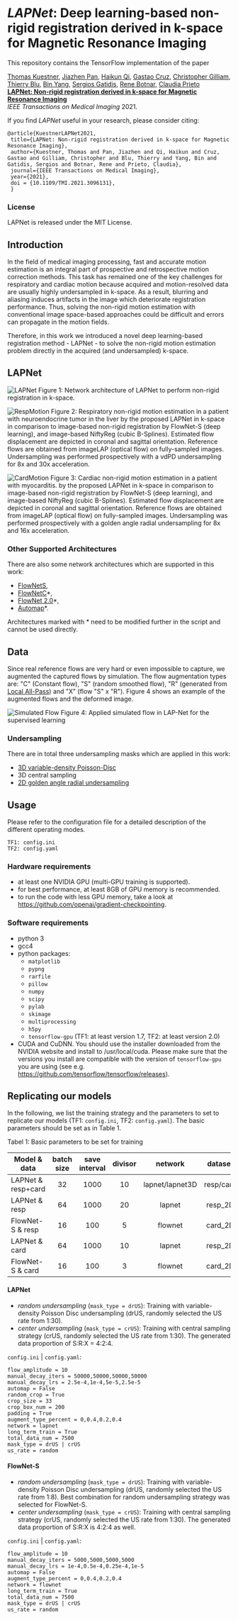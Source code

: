 # *LAPNet*: Deep learning-based non-rigid registration derived in k-space for Magnetic Resonance Imaging

This repository contains the TensorFlow implementation of the paper

[Thomas Kuestner](https://www.medizin.uni-tuebingen.de/de/das-klinikum/mitarbeiter/profil/252),
[Jiazhen Pan](https://aim-lab.io/author/jiazhen-pan/), 
[Haikun Qi](https://scholar.google.com/citations?user=AWI7KUsAAAAJ&hl=zh-CN), 
[Gastao Cruz](https://kclpure.kcl.ac.uk/portal/gastao.cruz.html), 
[Christopher Gilliam](https://www.rmit.edu.au/contact/staff-contacts/academic-staff/g/gilliam-dr-christopher), 
[Thierry Blu](https://www.ee.cuhk.edu.hk/~tblu/monsite/phps/), 
[Bin Yang](https://www.iss.uni-stuttgart.de/institut/team/Yang-00004/), 
[Sergios Gatidis](https://www.medizin.uni-tuebingen.de/de/das-klinikum/mitarbeiter/profil/1479), 
[Rene Botnar](https://kclpure.kcl.ac.uk/portal/rene.botnar.html), 
[Claudia Prieto](https://kclpure.kcl.ac.uk/portal/claudia.prieto.html)<br/>
**[LAPNet: Non-rigid registration derived in k-space for Magnetic Resonance Imaging](https://ieeexplore.ieee.org/document/9478906)** <br/>
*IEEE Transactions on Medical Imaging* 2021.

If you find *LAPNet* useful in your research, please consider citing:

	@article{KuestnerLAPNet2021,
	 title={LAPNet: Non-rigid registration derived in k-space for Magnetic Resonance Imaging},
	 author={Kuestner, Thomas and Pan, Jiazhen and Qi, Haikun and Cruz, Gastao and Gilliam, Christopher and Blu, Thierry and Yang, Bin and Gatidis, Sergios and Botnar, Rene and Prieto, Claudia},
	 journal={IEEE Transactions on Medical Imaging},
	 year={2021},
	 doi = {10.1109/TMI.2021.3096131},
	 }

### License
LAPNet is released under the MIT License.

## Introduction
In the field of medical imaging processing, fast and accurate motion estimation is an integral part of 
prospective and retrospective motion correction methods. This task has remained one of the key challenges 
for respiratory and cardiac motion because acquired and motion-resolved data are usually highly undersampled in k-space. 
As a result, blurring and aliasing induces artifacts in the image which deteriorate registration performance. 
Thus, solving the non-rigid motion estimation with conventional image space-based approaches could be difficult and 
errors can propagate in the motion fields. 

Therefore, in this work we introduced a novel deep learning-based registration method - LAPNet - to solve the non-rigid 
motion estimation problem directly in the acquired (and undersampled) k-space. 

## LAPNet
![LAPNet](https://user-images.githubusercontent.com/15344655/119488462-df89fa00-bd5a-11eb-95ef-8a8ad89a2e38.png)
Figure 1: Network architecture of LAPNet to perform non-rigid registration in k-space.

![RespMotion](https://user-images.githubusercontent.com/15344655/121178314-a5425180-c85e-11eb-9de7-1e74da42a672.png)
Figure 2: Respiratory non-rigid motion estimation in a patient with neuroendocrine tumor in the liver by the proposed 
LAPNet in k-space in comparison to image-based non-rigid registration by FlowNet-S (deep learning), and image-based NiftyReg (cubic B-Splines). Estimated flow displacement are depicted in coronal and sagittal orientation. Reference flows are obtained from imageLAP (optical flow) on fully-sampled images. Undersampling was performed prospectively with a vdPD undersampling for 8x and 30x acceleration.

![CardMotion](https://user-images.githubusercontent.com/15344655/121178587-ed617400-c85e-11eb-8669-840c145a3387.png)
Figure 3: Cardiac non-rigid motion estimation in a patient with myocarditis. by the proposed 
LAPNet in k-space in comparison to image-based non-rigid registration by FlowNet-S (deep learning), and image-based NiftyReg (cubic B-Splines). Estimated flow displacement are depicted in coronal and sagittal orientation. Reference flows are obtained from imageLAP (optical flow) on fully-sampled images. Undersampling was performed prospectively with a golden angle radial undersampling for 8x and 16x acceleration.

### Other Supported Architectures
There are also some network architectures which are supported in this work: 
- [FlowNetS](https://arxiv.org/abs/1504.06852),
- [FlowNetC](https://arxiv.org/abs/1504.06852)*, 
- [FlowNet 2.0](https://arxiv.org/abs/1612.01925)*,
- [Automap](https://www.nature.com/articles/nature25988)*.

Architectures marked with * need to be modified further in the script and cannot be used directly.

## Data
Since real reference flows are very hard or even impossible to capture, we augmented the captured flows by simulation. 
The flow augmentation types are: "C" (Constant flow), "S" (random smoothed flow), "R" (generated from
[Local All-Pass](https://ieeexplore.ieee.org/document/7493264)) and "X" (flow "S" x "R"). Figure 4 shows an example of the augmented flows and the deformed image. 

![Simulated Flow](https://user-images.githubusercontent.com/46929357/87416750-70d30080-c5cf-11ea-8751-1a382d95b86b.png)
Figure 4: Applied simulated flow in LAP-Net for the supervised learning

### Undersampling
There are in total three undersampling masks which are applied in this work:
- [3D variable-density Poisson-Disc](https://ieeexplore.ieee.org/document/7486011)
- 3D central sampling
- [2D golden angle radial undersampling](https://ieeexplore.ieee.org/abstract/document/4039540)

## Usage

Please refer to the configuration file for a detailed description of the different operating modes.
```
TF1: config.ini
TF2: config.yaml
```

### Hardware requirements
- at least one NVIDIA GPU (multi-GPU training is supported).
- for best performance, at least 8GB of GPU memory is recommended.
- to run the code with less GPU memory, take a look at https://github.com/openai/gradient-checkpointing. 

### Software requirements
- python 3
- gcc4
- python packages: 
    - `matplotlib`
    - `pypng` 
    - `rarfile` 
    - `pillow`
    - `numpy`
    - `scipy`
    - `pylab`
    - `skimage`
    - `multiprocessing`
    - `h5py`
    - `tensorflow-gpu` (TF1: at least version 1.7, TF2: at least version 2.0)
- CUDA and CuDNN. You should use the installer downloaded from the NVIDIA website and install to /usr/local/cuda. Please make sure that the versions you install are compatible with the version of `tensorflow-gpu` you are using (see e.g. https://github.com/tensorflow/tensorflow/releases).


## Replicating our models

In the following, we list the training strategy and the parameters to set to replicate our models (TF1: `config.ini`, TF2: `config.yaml`).
The basic parameters should be set as in Table 1.

Tabel 1: Basic parameters to be set for training 

Model & data| batch size | save interval | divisor | network | dataset
-------|:--------:|:--------:|:--------:|:--------:|:--------:|
LAPNet & resp+card | 32 | 1000 | 10 | lapnet/lapnet3D | resp/card 
LAPNet & resp |64 |1000 | 20|lapnet |resp_2D
FlowNet-S & resp|16 |100 | 5|flownet|card_2D
LAPNet & card|64 |1000| 10|lapnet|resp_2D
FlowNet-S & card|16 |100 | 3|flownet|card_2D

#### LAPNet
- *random undersampling* (`mask_type = drUS`): Training with variable-density Poisson Disc undersampling (drUS, randomly selected the US rate from 1:30).
- *center undersampling* (`mask_type = crUS`): Training with central sampling strategy (crUS, randomly selected the US rate from 1:30). 
The generated data proportion of S:R:X = 4:2:4. 

`config.ini` | `config.yaml`: 
```
flow_amplitude = 10
manual_decay_iters = 50000,50000,50000,50000
manual_decay_lrs = 2.5e-4,1e-4,5e-5,2.5e-5
automap = False
random_crop = True
crop_size = 33
crop_box_num = 200
padding = True
augment_type_percent = 0,0.4,0.2,0.4
network = lapnet
long_term_train = True
total_data_num = 7500
mask_type = drUS | crUS
us_rate = random
``` 

#### FlowNet-S
- *random undersampling* (`mask_type = drUS`): Training with variable-density Poisson Disc undersampling (drUS, randomly selected the US rate from 1:8). Best combination for random undersampling strategy was selected for FlowNet-S.
- *center undersampling* (`mask_type = crUS`): Training with central sampling strategy (crUS, randomly selected the US rate from 1:30).
The generated data proportion of S:R:X is 4:2:4 as well.

`config.ini` | `config.yaml`: 
```
flow_amplitude = 10
manual_decay_iters = 5000,5000,5000,5000
manual_decay_lrs = 1e-4,0.5e-4,0.25e-4,1e-5
automap = False
augment_type_percent = 0,0.4,0.2,0.4
network = flownet
long_term_train = True
total_data_num = 7500
mask_type = drUS | crUS
us_rate = random
```
